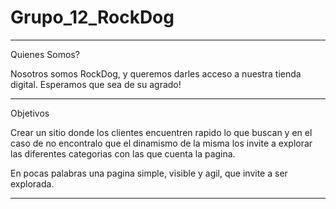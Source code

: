 # Grupo_12_RockDog

---

Quienes Somos?

Nosotros somos RockDog, y queremos darles acceso a nuestra tienda digital.
Esperamos que sea de su agrado!

---

Objetivos

Crear un sitio donde los clientes encuentren rapido lo que buscan y en el caso de no encontralo que el dinamismo de la misma los invite a explorar las diferentes categorias con las que cuenta la pagina.

En pocas palabras una pagina simple, visible y agil, que invite a ser explorada.

---
